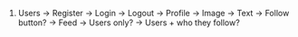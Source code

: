 1. Users
    -> Register
    -> Login
    -> Logout
    -> Profile
        -> Image
        -> Text
        -> Follow button?
    -> Feed
        -> Users only?
        -> Users + who they follow?
